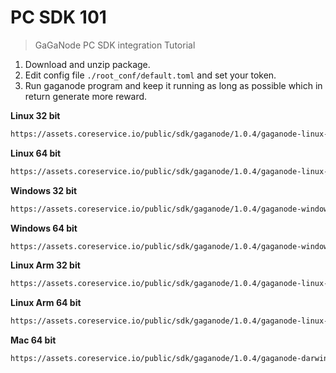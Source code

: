 # PC SDK 101

>GaGaNode PC SDK integration Tutorial

1. Download and unzip package.
2. Edit config file `./root_conf/default.toml` and set your token.
3. Run gaganode program and keep it running as long as possible which in return generate more reward.

**Linux 32 bit**

```bash
https://assets.coreservice.io/public/sdk/gaganode/1.0.4/gaganode-linux-386.tar.gz
```

**Linux 64 bit**

```bash
https://assets.coreservice.io/public/sdk/gaganode/1.0.4/gaganode-linux-amd64.tar.gz
```

**Windows 32 bit**

```bash
https://assets.coreservice.io/public/sdk/gaganode/1.0.4/gaganode-windows-386.tar.gz
```

**Windows 64 bit**

```bash
https://assets.coreservice.io/public/sdk/gaganode/1.0.4/gaganode-windows-amd64.tar.gz
```

**Linux Arm 32 bit**

```bash
https://assets.coreservice.io/public/sdk/gaganode/1.0.4/gaganode-linux-arm32.tar.gz
```

**Linux Arm 64 bit**

```bash
https://assets.coreservice.io/public/sdk/gaganode/1.0.4/gaganode-linux-arm64.tar.gz
```

**Mac 64 bit**

```bash
https://assets.coreservice.io/public/sdk/gaganode/1.0.4/gaganode-darwin-amd64.tar.gz
```